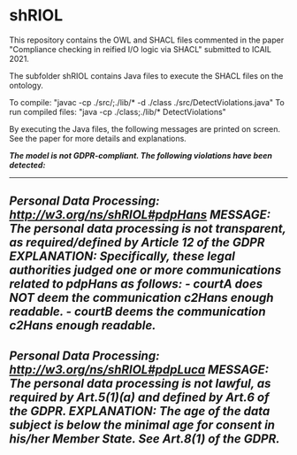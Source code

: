 # shRIOL
This repository contains the OWL and SHACL files commented in the paper "Compliance checking in reified I/O logic via SHACL" submitted to ICAIL 2021.

The subfolder shRIOL contains Java files to execute the SHACL files on the ontology.

To compile: "javac -cp ./src/;./lib/* -d ./class ./src/DetectViolations.java"
To run compiled files: "java -cp ./class;./lib/* DetectViolations"

By executing the Java files, the following messages are printed on screen. See the paper for more details and explanations.

<b><i>
The model is not GDPR-compliant. The following violations have been detected:

----------------------------------------------------------------------------------------------
Personal Data Processing: http://w3.org/ns/shRIOL#pdpHans
MESSAGE: The personal data processing is not transparent, as required/defined by Article 12 of the GDPR
EXPLANATION: Specifically, these legal authorities judged one or more communications related to pdpHans as follows:
	- courtA does NOT deem the communication c2Hans enough readable.
	- courtB deems the communication c2Hans enough readable.
----------------------------------------------------------------------------------------------
Personal Data Processing: http://w3.org/ns/shRIOL#pdpLuca
MESSAGE: The personal data processing is not lawful, as required by Art.5(1)(a) and defined by Art.6 of the GDPR.
EXPLANATION: The age of the data subject is below the minimal age for consent in his/her Member State. See Art.8(1) of the GDPR.
----------------------------------------------------------------------------------------------
</i></b>
